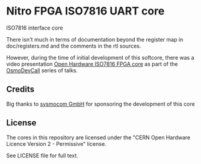 Nitro FPGA ISO7816 UART core
============================

ISO7816 interface core

There isn't much in terms of documentation beyond the register map
in doc/registers.md and the comments in the rtl sources.

However, during the time of initial development of this softcore, there
was a video presentation [Open Hardware ISO7816 FPGA
core](https://media.ccc.de/v/osmodevcall-20210924-tnt-iso7816) as part
of the
[OsmoDevCall](https://osmocom.org/projects/osmo-dev-con/wiki/OsmoDevCall)
series of talks.


Credits
-------

Big thanks to [sysmocom GmbH](https://sysmocom.de/) for sponsoring the
development of this core


License
-------

The cores in this repository are licensed under the
"CERN Open Hardware Licence Version 2 - Permissive" license.

See LICENSE file for full text.
